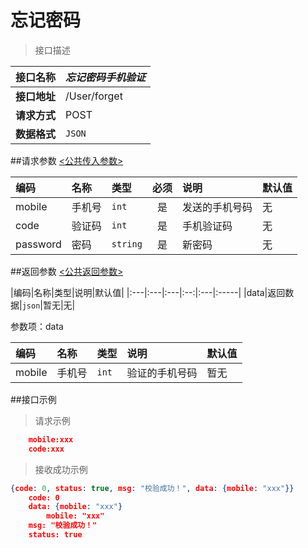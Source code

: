 # 忘记密码

>接口描述

| 接口名称 | *忘记密码手机验证* |
|----------|--------|
|**接口地址**|/User/forget|
|**请求方式**|POST|
|**数据格式**|<code>JSON</code>|

##请求参数
[<公共传入参数>](../README.md)  

|编码|名称|类型|必须|说明|默认值|
|:---|:---|:---|:--:|:---|:-----|
|mobile|手机号|<code>int</code>|是|发送的手机号码|无|
|code|验证码|<code>int</code>|是|手机验证码|无|
|password|密码|<code>string</code>|是|新密码|无|

##返回参数
[<公共返回参数>](../README.md)

|编码|名称|类型|说明|默认值|
|:---|:---|:---|:--:|:---|:-----|
|data|返回数据|<code>json</code>|暂无|无|

参数项：data

|编码 |名称|类型|说明|默认值|
|:----|:---|:---|:---|:-----|
|mobile|手机号|<code>int</code>|验证的手机号码|暂无|


##接口示例

>请求示例
```json
	mobile:xxx
	code:xxx
```


>接收成功示例

```json
{code: 0, status: true, msg: "校验成功！", data: {mobile: "xxx"}}
	code: 0
	data: {mobile: "xxx"}
		mobile: "xxx"
	msg: "校验成功！"
	status: true
```